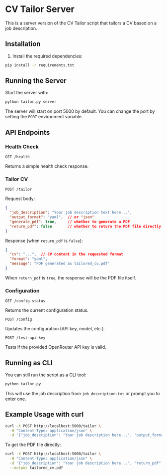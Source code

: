 # CV Tailor Server

This is a server version of the CV Tailor script that tailors a CV based on a job description.

## Installation

1. Install the required dependencies:

```bash
pip install -r requirements.txt
```

## Running the Server

Start the server with:

```bash
python tailor.py server
```

The server will start on port 5000 by default. You can change the port by setting the `PORT` environment variable.

## API Endpoints

### Health Check

```
GET /health
```

Returns a simple health check response.

### Tailor CV

```
POST /tailor
```

Request body:

```json
{
  "job_description": "Your job description text here...",
  "output_format": "yaml",  // or "json"
  "generate_pdf": true,     // whether to generate a PDF
  "return_pdf": false       // whether to return the PDF file directly
}
```

Response (when `return_pdf` is `false`):

```json
{
  "cv": "...",  // CV content in the requested format
  "format": "yaml",
  "message": "PDF generated as tailored_cv.pdf"
}
```

When `return_pdf` is `true`, the response will be the PDF file itself.

### Configuration

```
GET /config-status
```

Returns the current configuration status.

```
POST /config
```

Updates the configuration (API key, model, etc.).

```
POST /test-api-key
```

Tests if the provided OpenRouter API key is valid.

## Running as CLI

You can still run the script as a CLI tool:

```bash
python tailor.py
```

This will use the job description from `job_description.txt` or prompt you to enter one.

## Example Usage with curl

```bash
curl -X POST http://localhost:5000/tailor \
  -H "Content-Type: application/json" \
  -d '{"job_description": "Your job description here...", "output_format": "json"}'
```

To get the PDF file directly:

```bash
curl -X POST http://localhost:5000/tailor \
  -H "Content-Type: application/json" \
  -d '{"job_description": "Your job description here...", "return_pdf": true}' \
  --output tailored_cv.pdf
```
